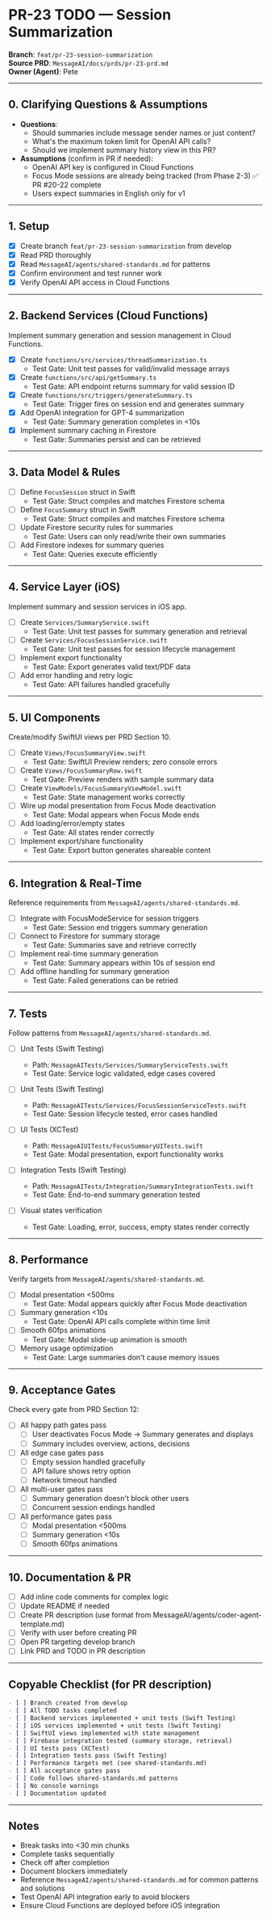 # PR-23 TODO — Session Summarization

**Branch**: `feat/pr-23-session-summarization`  
**Source PRD**: `MessageAI/docs/prds/pr-23-prd.md`  
**Owner (Agent)**: Pete

---

## 0. Clarifying Questions & Assumptions

- **Questions**: 
  - Should summaries include message sender names or just content?
  - What's the maximum token limit for OpenAI API calls?
  - Should we implement summary history view in this PR?
- **Assumptions** (confirm in PR if needed):
  - OpenAI API key is configured in Cloud Functions
  - Focus Mode sessions are already being tracked (from Phase 2-3) ✅ PR #20-22 complete
  - Users expect summaries in English only for v1

---

## 1. Setup

- [x] Create branch `feat/pr-23-session-summarization` from develop
- [x] Read PRD thoroughly
- [x] Read `MessageAI/agents/shared-standards.md` for patterns
- [x] Confirm environment and test runner work
- [x] Verify OpenAI API access in Cloud Functions

---

## 2. Backend Services (Cloud Functions)

Implement summary generation and session management in Cloud Functions.

- [x] Create `functions/src/services/threadSummarization.ts`
  - Test Gate: Unit test passes for valid/invalid message arrays
- [x] Create `functions/src/api/getSummary.ts`
  - Test Gate: API endpoint returns summary for valid session ID
- [x] Create `functions/src/triggers/generateSummary.ts`
  - Test Gate: Trigger fires on session end and generates summary
- [x] Add OpenAI integration for GPT-4 summarization
  - Test Gate: Summary generation completes in <10s
- [x] Implement summary caching in Firestore
  - Test Gate: Summaries persist and can be retrieved

---

## 3. Data Model & Rules

- [ ] Define `FocusSession` struct in Swift
  - Test Gate: Struct compiles and matches Firestore schema
- [ ] Define `FocusSummary` struct in Swift
  - Test Gate: Struct compiles and matches Firestore schema
- [ ] Update Firestore security rules for summaries
  - Test Gate: Users can only read/write their own summaries
- [ ] Add Firestore indexes for summary queries
  - Test Gate: Queries execute efficiently

---

## 4. Service Layer (iOS)

Implement summary and session services in iOS app.

- [ ] Create `Services/SummaryService.swift`
  - Test Gate: Unit test passes for summary generation and retrieval
- [ ] Create `Services/FocusSessionService.swift`
  - Test Gate: Unit test passes for session lifecycle management
- [ ] Implement export functionality
  - Test Gate: Export generates valid text/PDF data
- [ ] Add error handling and retry logic
  - Test Gate: API failures handled gracefully

---

## 5. UI Components

Create/modify SwiftUI views per PRD Section 10.

- [ ] Create `Views/FocusSummaryView.swift`
  - Test Gate: SwiftUI Preview renders; zero console errors
- [ ] Create `Views/FocusSummaryRow.swift`
  - Test Gate: Preview renders with sample summary data
- [ ] Create `ViewModels/FocusSummaryViewModel.swift`
  - Test Gate: State management works correctly
- [ ] Wire up modal presentation from Focus Mode deactivation
  - Test Gate: Modal appears when Focus Mode ends
- [ ] Add loading/error/empty states
  - Test Gate: All states render correctly
- [ ] Implement export/share functionality
  - Test Gate: Export button generates shareable content

---

## 6. Integration & Real-Time

Reference requirements from `MessageAI/agents/shared-standards.md`.

- [ ] Integrate with FocusModeService for session triggers
  - Test Gate: Session end triggers summary generation
- [ ] Connect to Firestore for summary storage
  - Test Gate: Summaries save and retrieve correctly
- [ ] Implement real-time summary generation
  - Test Gate: Summary appears within 10s of session end
- [ ] Add offline handling for summary generation
  - Test Gate: Failed generations can be retried

---

## 7. Tests

Follow patterns from `MessageAI/agents/shared-standards.md`.

- [ ] Unit Tests (Swift Testing)
  - Path: `MessageAITests/Services/SummaryServiceTests.swift`
  - Test Gate: Service logic validated, edge cases covered
  
- [ ] Unit Tests (Swift Testing)
  - Path: `MessageAITests/Services/FocusSessionServiceTests.swift`
  - Test Gate: Session lifecycle tested, error cases handled
  
- [ ] UI Tests (XCTest)
  - Path: `MessageAIUITests/FocusSummaryUITests.swift`
  - Test Gate: Modal presentation, export functionality works
  
- [ ] Integration Tests (Swift Testing)
  - Path: `MessageAITests/Integration/SummaryIntegrationTests.swift`
  - Test Gate: End-to-end summary generation tested
  
- [ ] Visual states verification
  - Test Gate: Loading, error, success, empty states render correctly

---

## 8. Performance

Verify targets from `MessageAI/agents/shared-standards.md`.

- [ ] Modal presentation <500ms
  - Test Gate: Modal appears quickly after Focus Mode deactivation
- [ ] Summary generation <10s
  - Test Gate: OpenAI API calls complete within time limit
- [ ] Smooth 60fps animations
  - Test Gate: Modal slide-up animation is smooth
- [ ] Memory usage optimization
  - Test Gate: Large summaries don't cause memory issues

---

## 9. Acceptance Gates

Check every gate from PRD Section 12:
- [ ] All happy path gates pass
  - [ ] User deactivates Focus Mode → Summary generates and displays
  - [ ] Summary includes overview, actions, decisions
- [ ] All edge case gates pass
  - [ ] Empty session handled gracefully
  - [ ] API failure shows retry option
  - [ ] Network timeout handled
- [ ] All multi-user gates pass
  - [ ] Summary generation doesn't block other users
  - [ ] Concurrent session endings handled
- [ ] All performance gates pass
  - [ ] Modal presentation <500ms
  - [ ] Summary generation <10s
  - [ ] Smooth 60fps animations

---

## 10. Documentation & PR

- [ ] Add inline code comments for complex logic
- [ ] Update README if needed
- [ ] Create PR description (use format from MessageAI/agents/coder-agent-template.md)
- [ ] Verify with user before creating PR
- [ ] Open PR targeting develop branch
- [ ] Link PRD and TODO in PR description

---

## Copyable Checklist (for PR description)

```markdown
- [ ] Branch created from develop
- [ ] All TODO tasks completed
- [ ] Backend services implemented + unit tests (Swift Testing)
- [ ] iOS services implemented + unit tests (Swift Testing)
- [ ] SwiftUI views implemented with state management
- [ ] Firebase integration tested (summary storage, retrieval)
- [ ] UI tests pass (XCTest)
- [ ] Integration tests pass (Swift Testing)
- [ ] Performance targets met (see shared-standards.md)
- [ ] All acceptance gates pass
- [ ] Code follows shared-standards.md patterns
- [ ] No console warnings
- [ ] Documentation updated
```

---

## Notes

- Break tasks into <30 min chunks
- Complete tasks sequentially
- Check off after completion
- Document blockers immediately
- Reference `MessageAI/agents/shared-standards.md` for common patterns and solutions
- Test OpenAI API integration early to avoid blockers
- Ensure Cloud Functions are deployed before iOS integration
